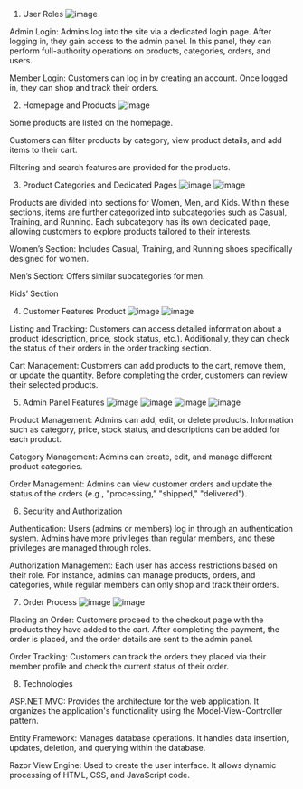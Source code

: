 1. User Roles
![image](https://github.com/user-attachments/assets/84eedafe-fbf2-4148-a6af-17f3d3b596ef)

Admin Login: Admins log into the site via a dedicated login page. After logging in, they gain access to the admin panel. In this panel, they can perform full-authority operations on products, categories, orders, and users.

Member Login: Customers can log in by creating an account. Once logged in, they can shop and track their orders.


2. Homepage and Products
![image](https://github.com/user-attachments/assets/a7c13c6f-9f52-4ca6-a657-5fbaa1d5ea2a)


Some products are listed on the homepage.

Customers can filter products by category, view product details, and add items to their cart.

Filtering and search features are provided for the products.


3. Product Categories and Dedicated Pages
![image](https://github.com/user-attachments/assets/72f35bfc-d9d2-4909-8af6-a97c1ac41c51)
![image](https://github.com/user-attachments/assets/44ef0008-55ca-4c5d-a0e0-39c408371650)

Products are divided into sections for Women, Men, and Kids. Within these sections, items are further categorized into subcategories such as Casual, Training, and Running. Each subcategory has its own dedicated page, allowing customers to explore products tailored to their interests.

Women’s Section: Includes Casual, Training, and Running shoes specifically designed for women.

Men’s Section: Offers similar subcategories for men.

Kids’ Section

4. Customer Features Product
![image](https://github.com/user-attachments/assets/a0b8d089-938c-4310-848e-b52d525273f2)
![image](https://github.com/user-attachments/assets/a5361024-17d0-434f-b314-6ed63ff58e00)

Listing and Tracking: Customers can access detailed information about a product (description, price, stock status, etc.). Additionally, they can check the status of their orders in the order tracking section.

Cart Management: Customers can add products to the cart, remove them, or update the quantity. Before completing the order, customers can review their selected products.


5. Admin Panel Features
![image](https://github.com/user-attachments/assets/8bf00f21-e72e-4eb3-9ec8-15b0253583a3)
![image](https://github.com/user-attachments/assets/ba7dc188-7d36-47c2-8a01-4ca8d1a220da)
![image](https://github.com/user-attachments/assets/bc02a893-370b-438b-ad96-4574102adc8b)
![image](https://github.com/user-attachments/assets/d5e10ecf-c496-44e3-b642-37beb19eef3b)

Product Management: Admins can add, edit, or delete products. Information such as category, price, stock status, and descriptions can be added for each product.

Category Management: Admins can create, edit, and manage different product categories.

Order Management: Admins can view customer orders and update the status of the orders (e.g., "processing," "shipped," "delivered").


6. Security and Authorization

Authentication: Users (admins or members) log in through an authentication system. Admins have more privileges than regular members, and these privileges are managed through roles.

Authorization Management: Each user has access restrictions based on their role. For instance, admins can manage products, orders, and categories, while regular members can only shop and track their orders.


7. Order Process
![image](https://github.com/user-attachments/assets/ad50ba80-b4a9-4f88-bb7e-139a286046ef)
![image](https://github.com/user-attachments/assets/f609b871-bf8b-4c73-ae7a-acc826bef9ef)

Placing an Order: Customers proceed to the checkout page with the products they have added to the cart. After completing the payment, the order is placed, and the order details are sent to the admin panel.

Order Tracking: Customers can track the orders they placed via their member profile and check the current status of their order.


8. Technologies

ASP.NET MVC: Provides the architecture for the web application. It organizes the application's functionality using the Model-View-Controller pattern.

Entity Framework: Manages database operations. It handles data insertion, updates, deletion, and querying within the database.

Razor View Engine: Used to create the user interface. It allows dynamic processing of HTML, CSS, and JavaScript code.
